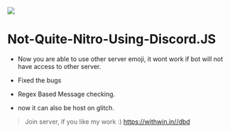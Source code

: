 ![](https://cdn.discordapp.com/attachments/675669552796925987/827854886888538132/unknown.png)

# Not-Quite-Nitro-Using-Discord.JS

* Now you are able to use other server emoji, it wont work if bot will not have access to other server.

* Fixed the bugs

* Regex Based Message checking.

* now it can also be host on glitch.

> Join server, if you like my work :) https://withwin.in//dbd